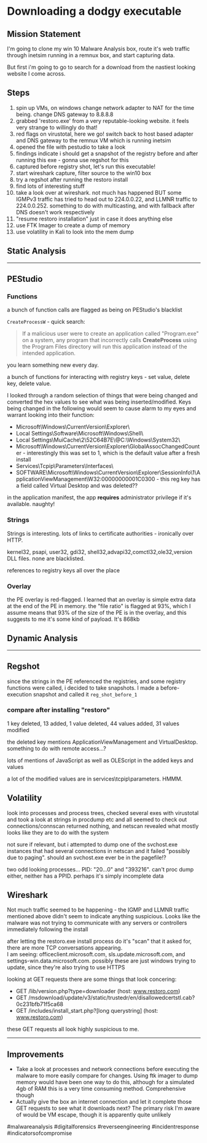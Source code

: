 # Downloading a dodgy executable
## Mission Statement
I'm going to clone my win 10 Malware Analysis box, route it's web traffic through inetsim running in a remnux box, and start capturing data.

But first i'm going to go to search for a download from the nastiest looking website I come across.

## Steps
1. spin up VMs, on windows change network adapter to NAT for the time being.  change DNS gateway to 8.8.8.8
2. grabbed 'restoro.exe' from a very reputable-looking website.  it feels very strange to willingly do that!
3. red flags on virustotal, here we go!  switch back to host based adapter and DNS gateway to the remnux VM which is running inetsim
4. opened the file with pestudio to take a look
5. findings indicate i should get a snapshot of the registry before and after running this exe - gonna use regshot for this
6. captured before registry shot, let's run this executable!
7. start wireshark capture, filter source to the win10 box
8. try a regshot after running the restoro install
9. find lots of interesting stuff
10. take a look over at wireshark.  not much has happened BUT some IGMPv3 traffic has tried to head out to 224.0.0.22, and LLMNR traffic to 224.0.0.252.  something to do with multicasting, and with fallback after DNS doesn't work respectively
11. "resume restoro installation" just in case it does anything else
12. use FTK Imager to create a dump of memory
13. use volatility in Kali to look into the mem dump

## Static Analysis
---
## PEStudio
### Functions
a bunch of function calls are flagged as being on PEStudio's blacklist

`CreateProcessW` - quick search:
> If a malicious user were to create an application called "Program.exe" on a system, any program that incorrectly calls **CreateProcess** using the Program Files directory will run this application instead of the intended application.

you learn something new every day.

a bunch of functions for interacting with registry keys - set value, delete key, delete value.

I looked through a random selection of things that were being changed and converted the hex values to see what was being inserted/modified.  Keys being changed in the following would seem to cause alarm to my eyes and warrant looking into their function:
- Microsoft\\Windows\\CurrentVersion\\Explorer\\
- Local Settings\\Software\\Microsoft\\Windows\\Shell\\
- Local Settings\\MuiCache\\2\\52C64B7E\\@C:\\Windows\\System32\\
- Microsoft\\Windows\\CurrentVersion\\Explorer\\GlobalAssocChangedCounter - interestingly this was set to 1, which is the default value after a fresh install
- Services\\Tcpip\\Parameters\\Interfaces\\
- SOFTWARE\\Microsoft\\Windows\\CurrentVersion\\Explorer\\SessionInfo\\1\\ApplicationViewManagement\\W32:00000000001C0300 - this reg key has a field called Virtual Desktop and was deleted??

in the application manifest, the app **requires** administrator privilege if it's available.  naughty!

### Strings
Strings is interesting.  lots of links to certificate authorities - ironically over HTTP.

kernel32, psapi, user32, gdi32, shell32,advapi32,comctl32,ole32,version DLL files.  none are blacklisted.

references to registry keys all over the place

### Overlay
the PE overlay is red-flagged.  I learned that an overlay is simple extra data at the end of the PE in memory.  the "file ratio" is flagged at 93%, which I assume means that 93% of the size of the PE is in the overlay, and this suggests to me it's some kind of payload.  It's 868kb

## Dynamic Analysis
---
## Regshot
since the strings in the PE referenced the registries, and some registry functions were called, i decided to take snapshots.  I made a before-execution snapshot and called it `reg_shot_before_1`

### compare after installing "restoro"
1 key deleted, 13 added, 1 value deleted, 44 values added, 31 values modified

the deleted key mentions ApplicationViewManagement and VirtualDesktop.  something to do with remote access...?

lots of mentions of JavaScript as well as OLEScript in the added keys and values

a lot of the modified values are in services\\tcpip\\parameters.  HMMM.

## Volatility
look into processes and process trees, checked several exes with virustotal and took a look at strings in procdump etc and all seemed to check out
connections/connscan returned nothing, and netscan revealed what mostly looks like they are to do with the system

not sure if relevant, but i attempted to dump one of the svchost.exe instances that had several connections in netscan and it failed "possibly due to paging".  should an svchost.exe ever be in the pagefile!?

two odd looking processes... PID: "20...0" and "393216".  can't proc dump either, neither has a PPID.  perhaps it's simply incomplete data

## Wireshark
Not much traffic seemed to be happening - the IGMP and LLMNR traffic mentioned above didn't seem to indicate anything suspicious.  Looks like the malware was not trying to communicate with any servers or controllers immediately following the install

after letting the restoro.exe install process do it's "scan" that it asked for, there are more TCP conversations appearing.  
I am seeing:  officeclient.microsoft.com, sls.update.microsoft.com, and settings-win.data.microsoft.com.  possibly these are just windows trying to update, since they're also trying to use HTTPS

looking at GET requests there are some things that look concering:
- GET /lib/version.php?type=downloader (host:  www.restoro.com)
- GET /msdownload/update/v3/static/trustedr/en/disallowedcertstl.cab?0c231bfb71f5ca68
- GET /includes/install_start.php?\[long querystring\] (host: www.restoro.com)

these GET requests all look highly suspicious to me.

---
## Improvements
- Take a look at processes and network connections before executing the malware to more easily compare for changes.  Using ftk imager to dump memory would have been one way to do this, although for a simulated 4gb of RAM this is a very time consuming method.  Comprehensive though
- Actually give the box an internet connection and let it complete those GET requests to see what it downloads next?  The primary risk I'm aware of would be VM escape, though it is apparently quite unlikely

#malwareanalysis #digitalforensics #reverseengineering #incidentresponse #indicatorsofcompromise
